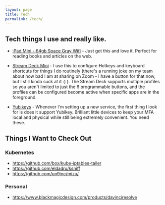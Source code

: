 ```yaml
---
layout: page
title: Tech
permalink: /tech/
---
```


## Tech things I use and really like.

* [iPad Mini - 64gb Space Gray Wifi](https://www.apple.com/ipad-mini/) - Just got this and love it. Perfect for reading books and articles on the web.

* [Stream Deck Mini](https://www.elgato.com/en/stream-deck-mini) - I use this to configure Hotkeys and keyboard shortcuts for things I do routinely (there's a running joke on my team about how bad I am at sharing on Zoom - I have a button for that now, but I still kinda suck at it :) ). The Stream Deck supports multiple profiles so you aren't limited to just the 6 programmable buttons, and the profiles can be configured become active when specific apps are in the foreground.

* [Yubikeys](https://www.yubico.com/setup/) - Whenever I'm setting up a new service, the first thing I look for is does it support Yubikey. Brilliant little devices to keep your MFA local and physical while still being extremely convenient. You need these.

## Things I Want to Check Out

### Kubernetes

* https://github.com/box/kube-iptables-tailer
* https://github.com/eldadru/ksniff
* https://github.com/up9inc/mizu/

### Personal

* https://www.blackmagicdesign.com/products/davinciresolve

